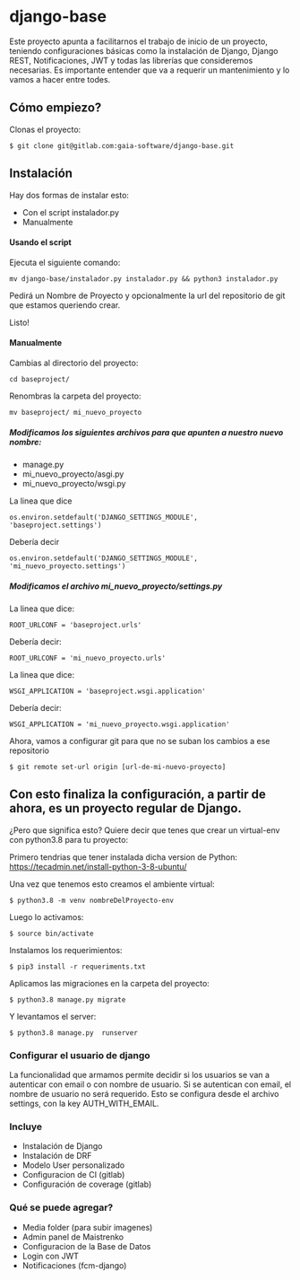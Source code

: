 # django-base
Este proyecto apunta a facilitarnos el trabajo de inicio de un proyecto, teniendo configuraciones básicas como la instalación de Django, Django REST, Notificaciones, JWT y todas las librerías que consideremos necesarias.
Es importante entender que va a requerir un mantenimiento y lo vamos a hacer entre todes.

## Cómo empiezo?

Clonas el proyecto:
``` 
$ git clone git@gitlab.com:gaia-software/django-base.git 
```

## Instalación
Hay dos formas de instalar esto:
- Con el script instalador.py
- Manualmente

#### Usando el script
Ejecuta el siguiente comando:
```
mv django-base/instalador.py instalador.py && python3 instalador.py  

```
Pedirá un Nombre de Proyecto y opcionalmente la url del repositorio de git que estamos queriendo crear.

Listo!

#### Manualmente

Cambias al directorio del proyecto:
```
cd baseproject/
```
Renombras la carpeta del proyecto:
```
mv baseproject/ mi_nuevo_proyecto
```

##### Modificamos los siguientes archivos para que apunten a nuestro nuevo nombre:
- manage.py 
- mi_nuevo_proyecto/asgi.py 
- mi_nuevo_proyecto/wsgi.py 

La linea que dice
```
os.environ.setdefault('DJANGO_SETTINGS_MODULE', 'baseproject.settings')
```

Debería decir
```
os.environ.setdefault('DJANGO_SETTINGS_MODULE', 'mi_nuevo_proyecto.settings')
```

##### Modificamos el archivo mi_nuevo_proyecto/settings.py
La linea que dice:
```
ROOT_URLCONF = 'baseproject.urls'
```

Debería decir:
```
ROOT_URLCONF = 'mi_nuevo_proyecto.urls'
```
La linea que dice:
```
WSGI_APPLICATION = 'baseproject.wsgi.application'
```

Debería decir:
```
WSGI_APPLICATION = 'mi_nuevo_proyecto.wsgi.application'
```

Ahora, vamos a configurar git para que no se suban los cambios a ese repositorio
```
$ git remote set-url origin [url-de-mi-nuevo-proyecto]
```

## Con esto finaliza la configuración, a partir de ahora, es un proyecto regular de Django.

¿Pero que significa esto?
Quiere decir que tenes que crear un virtual-env con python3.8 para tu proyecto:

Primero tendrias que tener instalada dicha version de Python:
https://tecadmin.net/install-python-3-8-ubuntu/

Una vez que tenemos esto creamos el ambiente virtual:
```
$ python3.8 -m venv nombreDelProyecto-env
```
Luego lo activamos:
```
$ source bin/activate
```
Instalamos los requerimientos:
```
$ pip3 install -r requeriments.txt
```
Aplicamos las migraciones en la carpeta del proyecto:
```
$ python3.8 manage.py migrate
```
Y levantamos el server:
```
$ python3.8 manage.py  runserver
```

### Configurar el usuario de django
La funcionalidad que armamos permite decidir si los usuarios se van a autenticar con email o con nombre de usuario. Si se autentican con email, el nombre de usuario no será requerido. Esto se configura desde el archivo settings, con la key AUTH_WITH_EMAIL.


### Incluye
- Instalación de Django
- Instalación de DRF
- Modelo User personalizado
- Configuracion de CI (gitlab)
- Configuración de coverage (gitlab)

### Qué se puede agregar?
- Media folder (para subir imagenes)
- Admin panel de Maistrenko
- Configuracion de la Base de Datos
- Login con JWT
- Notificaciones (fcm-django)


